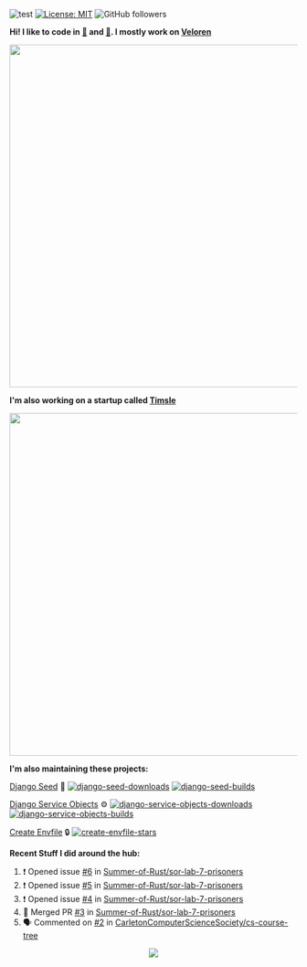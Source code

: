 ![test](https://hits.seeyoufarm.com/api/count/incr/badge.svg?url=https://github.com/AngelOnFira)
[![License: MIT](https://img.shields.io/badge/License-MIT-yellow.svg)](https://opensource.org/licenses/MIT)
![GitHub followers](https://img.shields.io/github/followers/angelonfira?style=social)

**Hi! I like to code in [:crab:](https://www.rust-lang.org/) and [:snake:](https://www.python.org/). I mostly work on [Veloren](https://veloren.net)**

<p align="center">
  <img width="600" src="https://media.discordapp.net/attachments/444005079410802699/730566298073038949/rsz_5f0656b6aa176.png">
</p>

**I'm also working on a startup called [Timsle](https://timsle.com)**

<p align="center">
  <img width="600" src="https://media.discordapp.net/attachments/444005079410802699/730566842674053130/rsz_5f0657242abb4.png">
</p>

**I'm also maintaining these projects:**

[Django Seed](https://github.com/Brobin/django-seed)
:seedling:
[![django-seed-downloads](https://pepy.tech/badge/django-seed)](https://pepy.tech/project/django-seed)
[![django-seed-builds](https://github.com/Brobin/django-seed/workflows/Test/badge.svg)](https://github.com/Brobin/django-seed)

[Django Service Objects](https://github.com/mixxorz/django-service-objects)
:gear:
[![django-service-objects-downloads](https://pepy.tech/badge/django-service-objects)](https://pepy.tech/project/django-service-objects)
[![django-service-objects-builds](https://github.com/mixxorz/django-service-objects/actions/workflows/test.yml/badge.svg)](https://github.com/mixxorz/django-service-objects/actions/workflows/test.yml)

[Create Envfile](https://github.com/SpicyPizza/create-envfile)
:lock:
[![create-envfile-stars](https://img.shields.io/github/stars/SpicyPizza/create-envfile?style=social)](https://github.com/SpicyPizza/create-envfile)

**Recent Stuff I did around the hub:**

<!--START_SECTION:activity-->
1. ❗️ Opened issue [#6](https://github.com/Summer-of-Rust/sor-lab-7-prisoners/issues/6) in [Summer-of-Rust/sor-lab-7-prisoners](https://github.com/Summer-of-Rust/sor-lab-7-prisoners)
2. ❗️ Opened issue [#5](https://github.com/Summer-of-Rust/sor-lab-7-prisoners/issues/5) in [Summer-of-Rust/sor-lab-7-prisoners](https://github.com/Summer-of-Rust/sor-lab-7-prisoners)
3. ❗️ Opened issue [#4](https://github.com/Summer-of-Rust/sor-lab-7-prisoners/issues/4) in [Summer-of-Rust/sor-lab-7-prisoners](https://github.com/Summer-of-Rust/sor-lab-7-prisoners)
4. 🎉 Merged PR [#3](https://github.com/Summer-of-Rust/sor-lab-7-prisoners/pull/3) in [Summer-of-Rust/sor-lab-7-prisoners](https://github.com/Summer-of-Rust/sor-lab-7-prisoners)
5. 🗣 Commented on [#2](https://github.com/CarletonComputerScienceSociety/cs-course-tree/issues/2) in [CarletonComputerScienceSociety/cs-course-tree](https://github.com/CarletonComputerScienceSociety/cs-course-tree)
<!--END_SECTION:activity-->

<p align="center">
  <img src="https://github-profile-trophy.vercel.app/?username=angelonfira&column=4&theme=nord&margin-w=15&margin-h=15">
</p>
